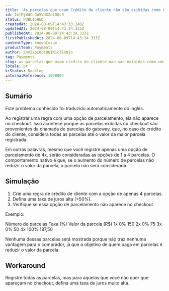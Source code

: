 ```yaml
---
title: 'As parcelas que usam Crédito do cliente não são exibidas como uma opção no checkout.'
id: 1bfMjWdCLGo5VdX2atDQc9
status: PUBLISHED
createdAt: 2024-08-09T14:43:33.140Z
updatedAt: 2024-08-09T14:43:34.333Z
publishedAt: 2024-08-09T14:43:34.333Z
firstPublishedAt: 2024-08-09T14:43:34.333Z
contentType: knownIssue
productTeam: Payments
author: 2mXZkbi0oi061KicTExNjo
tag: Payments
slug: as-parcelas-que-usam-credito-do-cliente-nao-sao-exibidas-como-uma-opcao-no-checkout
locale: pt
kiStatus: Backlog
internalReference: 1078804
---
```


## Sumário

<div class="alert alert-info">
  <p>Este problema conhecido foi traduzido automaticamente do inglês.</p>
</div>


Ao registrar uma regra com uma opção de parcelamento, ela não aparece no checkout.
Isso acontece porque as parcelas exibidas no checkout são provenientes da chamada de parcelas do gateway, que, no caso de crédito do cliente, considera todas as parcelas até o valor da maior parcela registrada.

Em outras palavras, mesmo que você registre apenas uma opção de parcelamento de 4x, serão consideradas as opções de 1 a 4 parcelas.
O comportamento nativo é que, se o aumento do número de parcelas não reduzir o valor da parcela, a parcela não será considerada.


## Simulação



1. Crie uma regra de crédito de cliente com a opção de apenas 4 parcelas.
2. Defina uma taxa de juros alta (>50%).
3. Verifique se essa opção de parcelamento não aparece no checkout.

Exemplo:

Número de parcelas Taxa (%) Valor da parcela (R$)
1x 0% 150
2x 0% 75
3x 0% 50
4x 100% 187,50


Nenhuma dessas parcelas será mostrada porque não traz nenhuma vantagem para o comprador, já que o objetivo de quem paga em parcelas é reduzir o valor da parcela.

## Workaround


Registre todas as parcelas, mas para aquelas que você não quer que apareçam no checkout, defina uma taxa de juros muito alta.





